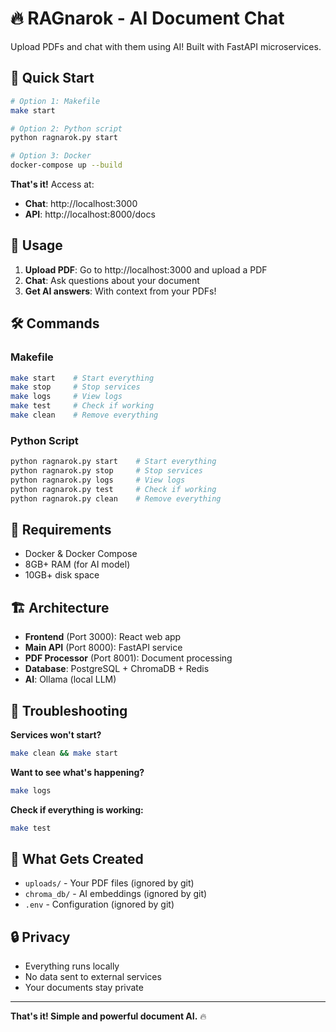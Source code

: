 # 🔥 RAGnarok - AI Document Chat

Upload PDFs and chat with them using AI! Built with FastAPI microservices.

## 🚀 Quick Start

```bash
# Option 1: Makefile
make start

# Option 2: Python script  
python ragnarok.py start

# Option 3: Docker
docker-compose up --build
```

**That's it!** Access at:
- **Chat**: http://localhost:3000
- **API**: http://localhost:8000/docs

## 📱 Usage

1. **Upload PDF**: Go to http://localhost:3000 and upload a PDF
2. **Chat**: Ask questions about your document
3. **Get AI answers**: With context from your PDFs!

## 🛠️ Commands

### Makefile
```bash
make start    # Start everything
make stop     # Stop services
make logs     # View logs
make test     # Check if working
make clean    # Remove everything
```

### Python Script
```bash
python ragnarok.py start    # Start everything
python ragnarok.py stop     # Stop services
python ragnarok.py logs     # View logs
python ragnarok.py test     # Check if working
python ragnarok.py clean    # Remove everything
```

## 🔧 Requirements

- Docker & Docker Compose
- 8GB+ RAM (for AI model)
- 10GB+ disk space

## 🏗️ Architecture

- **Frontend** (Port 3000): React web app
- **Main API** (Port 8000): FastAPI service
- **PDF Processor** (Port 8001): Document processing
- **Database**: PostgreSQL + ChromaDB + Redis
- **AI**: Ollama (local LLM)

## 🚨 Troubleshooting

**Services won't start?**
```bash
make clean && make start
```

**Want to see what's happening?**
```bash
make logs
```

**Check if everything is working:**
```bash
make test
```

## 📂 What Gets Created

- `uploads/` - Your PDF files (ignored by git)
- `chroma_db/` - AI embeddings (ignored by git)
- `.env` - Configuration (ignored by git)

## 🔒 Privacy

- Everything runs locally
- No data sent to external services
- Your documents stay private

---

**That's it! Simple and powerful document AI.** 🔥